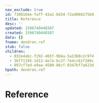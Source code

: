 ```yaml
---
nav_exclude: true
id: f308164e-faff-43a1-8d34-72ed060275b0
title: Reference
desc: ''
updated: 1596740440387
created: 1596740440387
data: {}
fname: dendron.ref
stub: false
children:
  - 032e4abc-f292-465f-9b6a-5a1360c2c974
  - 3bff1195-1d13-4e7a-bc2f-7e4cc617109c
  - 097cf7ed-e9aa-4580-86cf-0347bf7a623d
hpath: dendron.ref
---
```

# Reference

